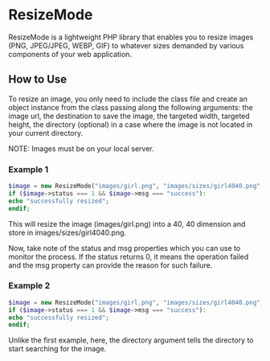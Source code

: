 # ResizeMode
ResizeMode is a lightweight PHP library that enables you to resize images (PNG, JPEG/JPEG, WEBP, GIF) to whatever sizes demanded by various components of your web application.

## How to Use
To resize an image, you only need to include the class file and create an object instance from the class passing along the following arguments: the image url, the destination to save the image, the targeted width, targeted height, the directory (optional) in a case where the image is not located in your current directory.

NOTE:
Images must be on your local server.

### Example 1
```php
$image = new ResizeMode("images/girl.png", "images/sizes/girl4040.png", 40, 40);
if ($image->status === 1 && $image->msg === "success"):
echo "successfully resized";
endif;
```
This will resize the image (images/girl.png) into a 40, 40 dimension and store in images/sizes/girl4040.png.

Now, take note of the status and msg properties which you can use to monitor the process. If the status returns 0, it means the operation failed and the msg property can provide the reason for such failure.

### Example 2
```php
$image = new ResizeMode("images/girl.png", "images/sizes/girl4040.png", 40, 40, dirname(__FILE__)."/assets");
if ($image->status === 1 && $image->msg === "success"):
echo "successfully resized";
endif;
```
Unlike the first example, here, the directory argument tells the directory to start searching for the image.
```
